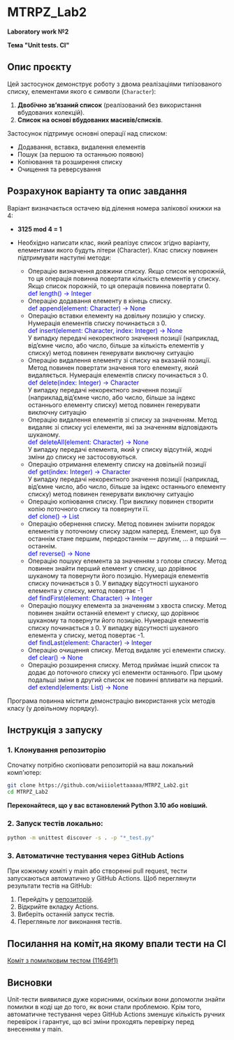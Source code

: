 # MTRPZ_Lab2
**Laboratory work №2**

**Тема "Unit tests. CI"**
## **Опис проєкту**
Цей застосунок демонструє роботу з двома реалізаціями типізованого списку, елементами якого є символи (`Character`):  
1. **Двобічно зв’язаний список** (реалізований без використання вбудованих колекцій).  
2. **Список на основі вбудованих масивів/списків**.  

Застосунок підтримує основні операції над списком:  
- Додавання, вставка, видалення елементів  
- Пошук (за першою та останньою появою)  
- Копіювання та розширення списку  
- Очищення та реверсування  

## **Розрахунок варіанту та опис завдання**
Варіант визначається остачею від ділення номера залікової книжки
на 4:

- **3125 mod 4 = 1**


- Необхідно написати клас, який реалізує список згідно варіанту, елементами якого будуть літери (Character). Клас списку повинен підтримувати наступні методи:
    - Операцію визначення довжини списку. Якщо список непорожній, то ця операція повинна повертати кількість елементів у списку. Якщо список порожній, то ця операція
повинна повертати 0. 
<br><span style="color:blue;">def length() -> Integer </span>
    - Операцію додавання елементу в кінець списку.
<br><span style="color:blue;">def append(element: Character) -> None  </span>
    - Операцію вставки елементу на довільну позицію у списку. Нумерація елементів списку починається з 0.
<br><span style="color:blue;">def insert(element: Character, index: Integer) -> None </span>
<br>У випадку передачі некоректного значення позиції (наприклад, від’ємне число, або число, більше за кількість елементів у списку) метод повинен генерувати виключну ситуацію 
    - Операцію видалення елементу зі списку на вказаній позиції.
Метод повинен повертати значення того елементу, який видаляється. Нумерація елементів списку починається з 0.
<br><span style="color:blue;">def delete(index: Integer) -> Character </span>
<br>У випадку передачі некоректного значення позиції (наприклад,від’ємне число, або число, більше за індекс останнього елементу списку) метод повинен генерувати виключну
ситуацію 
    - Операцію видалення елементів зі списку за значенням. Метод видаляє зі списку усі елементи, які за значенням відповідають шуканому.
<br><span style="color:blue;">def deleteAll(element: Character) -> None </span>
<br>  У випадку передачі елемента, який у списку відсутній, жодні зміни до списку не застосовуються. 
    - Операцію отримання елементу списку на довільній позиції
<br><span style="color:blue;">def get(index: Integer) -> Character </span>
<br>У випадку передачі некоректного значення позиції (наприклад, відʼємне число, або число, більше за індекс останнього елементу списку) метод повинен генерувати виключну ситуацію 
    - Операцію копіювання списку. При виклику повинен створити
копію поточного списку та повернути її.
<br><span style="color:blue;">def clone() -> List </span>
    - Операцію обернення списку. Метод повинен змінити порядок елементів у поточному списку задом наперед. Елемент, що був останнім стане першим, передостаннім — другим, … а перший —
останнім.
<br><span style="color:blue;">def reverse() -> None </span>
    - Операцію пошуку елемента за значенням з голови списку.
Метод повинен знайти перший елемент у списку, що дорівнює шуканому та повернути його позицію. Нумерація елементів списку починається з 0. У випадку відсутності шуканого елемента у списку, метод повертає -1
<br><span style="color:blue;">def findFirst(element: Character) -> Integer </span>
    - Операцію пошуку елемента за значенням з хвоста списку.
Метод повинен знайти останній елемент у списку, що дорівнює шуканому та повернути його позицію. Нумерація елементів списку починається з 0. У випадку відсутності шуканого елемента у списку, метод повертає -1.
<br><span style="color:blue;">def findLast(element: Character) -> Integer </span>
    - Операцію очищення списку. Метод видаляє усі елементи списку.
<br><span style="color:blue;">def clear() -> None </span>
    - Операцію розширення списку. Метод приймає інший список та додає до поточного списку усі елементи останнього. При цьому подальші зміни в другий список не повинні впливати на перший.
<br><span style="color:blue;">def extend(elements: List) -> None </span>

Програма повинна містити демонстрацію використання усіх методів класу (у довільному порядку).

## **Інструкція з запуску**

### 1. Клонування репозиторію
Спочатку потрібно скопіювати репозиторій на ваш локальний комп'ютер:

```sh
git clone https://github.com/wiiiolettaaaaa/MTRPZ_Lab2.git
cd MTRPZ_Lab2
```
 **Переконайтеся, що у вас встановлений Python 3.10 або новіший.**
### 2. Запуск тестів локально:
```sh
python -m unittest discover -s . -p "*_test.py"
```
### 3. Автоматичне тестування через GitHub Actions

При кожному коміті у main або створенні pull request, тести запускаються автоматично у GitHub Actions.
Щоб переглянути результати тестів на GitHub:
 1. Перейдіть у  [репозиторій](https://github.com/wiiiolettaaaaa/MTRPZ_Lab2.git).
 2. Відкрийте вкладку Actions.
 3. Виберіть останній запуск тестів.
 4. Перегляньте лог виконання тестів.
## **Посилання на коміт,на якому впали тести на CI** 

[Коміт з помилковим тестом (11649f1)](https://github.com/wiiiolettaaaaa/MTRPZ_Lab2/commit/11649f10e9c7143e194e7f3122f6fe6546b853ba)

## **Висновки** 

Unit-тести виявилися дуже корисними, оскільки вони допомогли знайти помилки в коді ще до того, як вони стали проблемою.
Крім того, автоматичне тестування через GitHub Actions зменшує кількість ручних перевірок і гарантує, що всі зміни проходять перевірку перед внесенням у main.